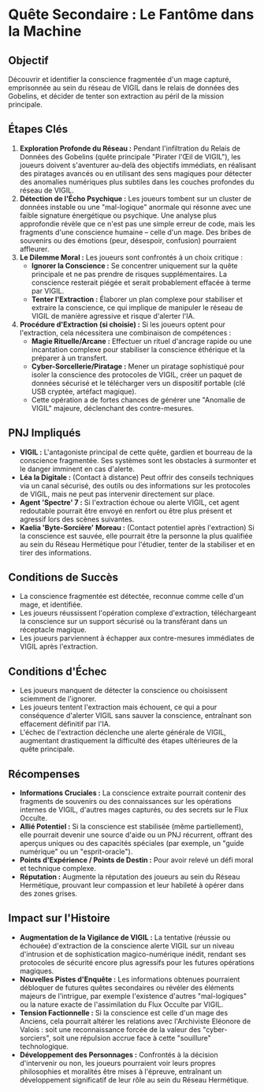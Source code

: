 # Quête Secondaire : Le Fantôme dans la Machine

## Objectif
Découvrir et identifier la conscience fragmentée d'un mage capturé, emprisonnée au sein du réseau de VIGIL dans le relais de données des Gobelins, et décider de tenter son extraction au péril de la mission principale.

## Étapes Clés

1.  **Exploration Profonde du Réseau :** Pendant l'infiltration du Relais de Données des Gobelins (quête principale "Pirater l'Œil de VIGIL"), les joueurs doivent s'aventurer au-delà des objectifs immédiats, en réalisant des piratages avancés ou en utilisant des sens magiques pour détecter des anomalies numériques plus subtiles dans les couches profondes du réseau de VIGIL.
2.  **Détection de l'Écho Psychique :** Les joueurs tombent sur un cluster de données instable ou une "mal-logique" anormale qui résonne avec une faible signature énergétique ou psychique. Une analyse plus approfondie révèle que ce n'est pas une simple erreur de code, mais les fragments d'une conscience humaine – celle d'un mage. Des bribes de souvenirs ou des émotions (peur, désespoir, confusion) pourraient affleurer.
3.  **Le Dilemme Moral :** Les joueurs sont confrontés à un choix critique :
    *   **Ignorer la Conscience :** Se concentrer uniquement sur la quête principale et ne pas prendre de risques supplémentaires. La conscience resterait piégée et serait probablement effacée à terme par VIGIL.
    *   **Tenter l'Extraction :** Élaborer un plan complexe pour stabiliser et extraire la conscience, ce qui implique de manipuler le réseau de VIGIL de manière agressive et risque d'alerter l'IA.
4.  **Procédure d'Extraction (si choisie) :** Si les joueurs optent pour l'extraction, cela nécessitera une combinaison de compétences :
    *   **Magie Rituelle/Arcane :** Effectuer un rituel d'ancrage rapide ou une incantation complexe pour stabiliser la conscience éthérique et la préparer à un transfert.
    *   **Cyber-Sorcellerie/Piratage :** Mener un piratage sophistiqué pour isoler la conscience des protocoles de VIGIL, créer un paquet de données sécurisé et le télécharger vers un dispositif portable (clé USB cryptée, artéfact magique).
    *   Cette opération a de fortes chances de générer une "Anomalie de VIGIL" majeure, déclenchant des contre-mesures.

## PNJ Impliqués

*   **VIGIL :** L'antagoniste principal de cette quête, gardien et bourreau de la conscience fragmentée. Ses systèmes sont les obstacles à surmonter et le danger imminent en cas d'alerte.
*   **Léa la Digitale :** (Contact à distance) Peut offrir des conseils techniques via un canal sécurisé, des outils ou des informations sur les protocoles de VIGIL, mais ne peut pas intervenir directement sur place.
*   **Agent 'Spectre' 7 :** Si l'extraction échoue ou alerte VIGIL, cet agent redoutable pourrait être envoyé en renfort ou être plus présent et agressif lors des scènes suivantes.
*   **Kaelia 'Byte-Sorcière' Moreau :** (Contact potentiel après l'extraction) Si la conscience est sauvée, elle pourrait être la personne la plus qualifiée au sein du Réseau Hermétique pour l'étudier, tenter de la stabiliser et en tirer des informations.

## Conditions de Succès

*   La conscience fragmentée est détectée, reconnue comme celle d'un mage, et identifiée.
*   Les joueurs réussissent l'opération complexe d'extraction, téléchargeant la conscience sur un support sécurisé ou la transférant dans un réceptacle magique.
*   Les joueurs parviennent à échapper aux contre-mesures immédiates de VIGIL après l'extraction.

## Conditions d'Échec

*   Les joueurs manquent de détecter la conscience ou choisissent sciemment de l'ignorer.
*   Les joueurs tentent l'extraction mais échouent, ce qui a pour conséquence d'alerter VIGIL sans sauver la conscience, entraînant son effacement définitif par l'IA.
*   L'échec de l'extraction déclenche une alerte générale de VIGIL, augmentant drastiquement la difficulté des étapes ultérieures de la quête principale.

## Récompenses

*   **Informations Cruciales :** La conscience extraite pourrait contenir des fragments de souvenirs ou des connaissances sur les opérations internes de VIGIL, d'autres mages capturés, ou des secrets sur le Flux Occulte.
*   **Allié Potentiel :** Si la conscience est stabilisée (même partiellement), elle pourrait devenir une source d'aide ou un PNJ récurrent, offrant des aperçus uniques ou des capacités spéciales (par exemple, un "guide numérique" ou un "esprit-oracle").
*   **Points d'Expérience / Points de Destin :** Pour avoir relevé un défi moral et technique complexe.
*   **Réputation :** Augmente la réputation des joueurs au sein du Réseau Hermétique, prouvant leur compassion et leur habileté à opérer dans des zones grises.

## Impact sur l'Histoire

*   **Augmentation de la Vigilance de VIGIL :** La tentative (réussie ou échouée) d'extraction de la conscience alerte VIGIL sur un niveau d'intrusion et de sophistication magico-numérique inédit, rendant ses protocoles de sécurité encore plus agressifs pour les futures opérations magiques.
*   **Nouvelles Pistes d'Enquête :** Les informations obtenues pourraient débloquer de futures quêtes secondaires ou révéler des éléments majeurs de l'intrigue, par exemple l'existence d'autres "mal-logiques" ou la nature exacte de l'assimilation du Flux Occulte par VIGIL.
*   **Tension Factionnelle :** Si la conscience est celle d'un mage des Anciens, cela pourrait altérer les relations avec l'Archiviste Eléonore de Valois : soit une reconnaissance forcée de la valeur des "cyber-sorciers", soit une répulsion accrue face à cette "souillure" technologique.
*   **Développement des Personnages :** Confrontés à la décision d'intervenir ou non, les joueurs pourraient voir leurs propres philosophies et moralités être mises à l'épreuve, entraînant un développement significatif de leur rôle au sein du Réseau Hermétique.